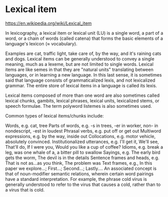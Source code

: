 # Lexical item

https://en.wikipedia.org/wiki/Lexical_item

In lexicography, a lexical item or lexical unit (LU) is a single word, a part of a word, or a chain of words (called catena) that forms the basic elements of a language's lexicon (≈ vocabulary).

Examples are cat, traffic light, take care of, by the way, and it's raining cats and dogs. Lexical items can be generally understood to convey a single meaning, much as a lexeme, but are not limited to single words. Lexical items are like semes in that they are "natural units" translating between languages, or in learning a new language. In this last sense, it is sometimes said that language consists of grammaticalized lexis, and not lexicalized grammar. The entire store of lexical items in a language is called its lexis.

Lexical items composed of more than one word are also sometimes called lexical chunks, gambits, lexical phrases, lexical units, lexicalized stems, or speech formulae. The term polyword listemes is also sometimes used.


Common types of lexical items/chunks include:

Words, e.g. cat, tree
Parts of words, e.g. -s in trees, -er in worker, non- in nondescript, -est in loudest
Phrasal verbs, e.g. put off or get out
Multiword expressions, e.g. by the way, inside out
Collocations, e.g. motor vehicle, absolutely convinced.
Institutionalized utterances, e.g. I'll get it, We'll see, That'll do, If I were you, Would you like a cup of coffee?
Idioms, e.g. break a leg, was one whale of a, a bitter pill to swallow
Sayings, e.g. The early bird gets the worm, The devil is in the details
Sentence frames and heads, e.g. That is not as...as you think, The problem was
Text frames, e.g., In this paper we explore...; First...; Second...; Lastly....
An associated concept is that of noun-modifier semantic relations, wherein certain word pairings have a standard interpretation. For example, the phrase cold virus is generally understood to refer to the virus that causes a cold, rather than to a virus that is cold.
